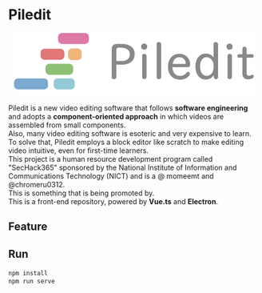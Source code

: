 # Piledit
<div align="center">
<img src="logo.png" alt="piledit-icon" title="piledit-icon">
</div>

Piledit is a new video editing software that follows **software engineering** and adopts a **component-oriented approach** in which videos are assembled from small components.  
Also, many video editing software is esoteric and very expensive to learn. To solve that, Piledit employs a block editor like scratch to make editing video intuitive, even for first-time learners.  
This project is a human resource development program called "SecHack365" sponsored by the National Institute of Information and Communications Technology (NICT) and is a @ momeemt and @chromeru0312.  
This is something that is being promoted by.  
This is a front-end repository, powered by **Vue.ts** and **Electron**.  

## Feature


## Run
```
npm install
npm run serve
```
